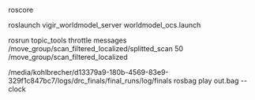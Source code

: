 roscore

roslaunch vigir_worldmodel_server worldmodel_ocs.launch

rosrun topic_tools throttle  messages /move_group/scan_filtered_localized/splitted_scan 50 /move_group/scan_filtered_localized

/media/kohlbrecher/d13379a9-180b-4569-83e9-329f1c847bc7/logs/drc_finals/final_runs/log/finals
rosbag play out.bag --clock
